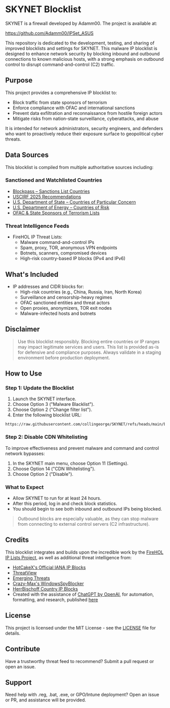 # SKYNET Blocklist

SKYNET is a firewall developed by Adamm00. The project is available at:

https://github.com/Adamm00/IPSet_ASUS

This repository is dedicated to the development, testing, and sharing of improved blocklists and settings for SKYNET. This malware IP blocklist is designed to enhance network security by blocking inbound and outbound connections to known malicious hosts, with a strong emphasis on outbound control to disrupt command-and-control (C2) traffic.

## Purpose

This project provides a comprehensive IP blocklist to:

- Block traffic from state sponsors of terrorism
- Enforce compliance with OFAC and international sanctions
- Prevent data exfiltration and reconnaissance from hostile foreign actors
- Mitigate risks from nation-state surveillance, cyberattacks, and abuse

It is intended for network administrators, security engineers, and defenders who want to proactively reduce their exposure surface to geopolitical cyber threats.

## Data Sources

This blocklist is compiled from multiple authoritative sources including:

### Sanctioned and Watchlisted Countries

- [Blockpass – Sanctions List Countries](https://help.blockpass.org/hc/en-us/articles/11881237145241-Which-countries-should-I-block-Sanctions-list-countries)
- [USCIRF 2025 Recommendations](https://www.uscirf.gov/countries/2025-recommendations)
- [U.S. Department of State – Countries of Particular Concern](https://www.state.gov/countries-of-particular-concern-special-watch-list-countries-entities-of-particular-concern/)
- [U.S. Department of Energy – Countries of Risk](https://www.energy.gov/science/countries-risk)
- [OFAC & State Sponsors of Terrorism Lists](https://github.com/HotCakeX/Official-IANA-IP-blocks/tree/main/Curated-Lists)

### Threat Intelligence Feeds

- FireHOL IP Threat Lists:
  - Malware command-and-control IPs
  - Spam, proxy, TOR, anonymous VPN endpoints
  - Botnets, scanners, compromised devices
  - High-risk country-based IP blocks (IPv4 and IPv6)

## What's Included

- IP addresses and CIDR blocks for:
  - High-risk countries (e.g., China, Russia, Iran, North Korea)
  - Surveillance and censorship-heavy regimes
  - OFAC sanctioned entities and threat actors
  - Open proxies, anonymizers, TOR exit nodes
  - Malware-infected hosts and botnets

## Disclaimer

> Use this blocklist responsibly. Blocking entire countries or IP ranges may impact legitimate services and users. This list is provided as-is for defensive and compliance purposes. Always validate in a staging environment before production deployment.

## How to Use

### Step 1: Update the Blocklist

1. Launch the SKYNET interface.
2. Choose Option 3 ("Malware Blacklist").
3. Choose Option 2 ("Change filter list").
4. Enter the following blocklist URL:

```
https://raw.githubusercontent.com/collingeorge/SKYNET/refs/heads/main/blocklist
```

### Step 2: Disable CDN Whitelisting

To improve effectiveness and prevent malware and command and control network bypasses:

1. In the SKYNET main menu, choose Option 11 (Settings).
2. Choose Option 14 ("CDN Whitelisting").
3. Choose Option 2 ("Disable").

### What to Expect

- Allow SKYNET to run for at least 24 hours.
- After this period, log in and check block statistics.
- You should begin to see both inbound and outbound IPs being blocked.

> Outbound blocks are especially valuable, as they can stop malware from connecting to external control servers (C2 infrastructure).

## Credits

This blocklist integrates and builds upon the incredible work by the [FireHOL IP Lists Project](https://github.com/firehol/blocklist-ipsets/), as well as additional threat intelligence from:

- [HotCakeX's Official IANA IP Blocks](https://github.com/HotCakeX/Official-IANA-IP-blocks/)
- [ThreatView](https://threatview.io)
- [Emerging Threats](https://rules.emergingthreats.net/)
- [Crazy-Max's WindowsSpyBlocker](https://github.com/crazy-max/WindowsSpyBlocker)
- [HerrBischoff Country IP Blocks](https://github.com/herrbischoff/country-ip-blocks)
- Created with the assistance of [ChatGPT by OpenAI](https://openai.com/chatgpt), for automation, formatting, and research, published [here](https://chatgpt.com/share/683b750a-6be8-8000-a0e6-676a8a4a65c5)

## License

This project is licensed under the MIT License - see the [LICENSE](https://github.com/collingeorge/SKYNET/blob/main/LICENSE) file for details.

## Contribute

Have a trustworthy threat feed to recommend? Submit a pull request or open an issue.

## Support

Need help with .reg, .bat, .exe, or GPO/Intune deployment? Open an issue or PR, and assistance will be provided.
